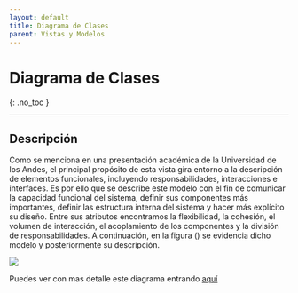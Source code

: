 ```yaml
---
layout: default
title: Diagrama de Clases
parent: Vistas y Modelos
---
```


# Diagrama de Clases
{: .no_toc }


---

## Descripción

Como se menciona en una presentación académica de la Universidad de los Andes, el principal propósito de esta vista gira entorno a la descripción de elementos funcionales, incluyendo responsabilidades, interacciones e interfaces. Es por ello que se describe este modelo con el fin de comunicar la capacidad funcional del sistema, definir sus componentes más importantes, definir las estructura interna del sistema y hacer más explícito su diseño. Entre sus atributos encontramos la flexibilidad, la cohesión, el volumen de interacción, el acoplamiento de los componentes y la división de responsabilidades. A continuación, en la figura () se evidencia dicho modelo y posteriormente su descripción.

![](https://64.media.tumblr.com/77b032f2c855b99d0ee84cbc9e06ea9f/bf93c82162193a0f-7f/s2048x3072/180609456b2190c17396b1747f8ca96cc46b33cb.png)


Puedes ver con mas detalle este diagrama entrando [aquí](preview.png)
